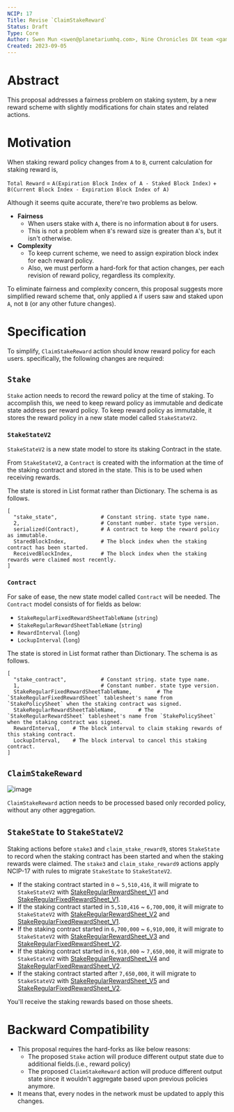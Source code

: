 ```yaml
---
NCIP: 17
Title: Revise `ClaimStakeReward` 
Status: Draft
Type: Core
Author: Swen Mun <swen@planetariumhq.com>, Nine Chronicles DX team <game-dx@planetariumhq.com> et al.
Created: 2023-09-05
---
```

# Abstract

This proposal addresses a fairness problem on staking system, by a new reward scheme with slightly modifications for chain states and related actions.

# Motivation

When staking reward policy changes from `A` to `B`, current calculation for staking reward is,

`Total Reward` = `A(Expiration Block Index of A - Staked Block Index)` + `B(Current Block Index - Expiration Block Index of A)`

Although it seems quite accurate, there're two problems as below.

- **Fairness**
  - When users stake with `A`, there is no information about `B` for users.
  - This is not a problem when `B`'s reward size is greater than `A`'s, but it isn't otherwise.
- **Complexity**
  - To keep current scheme, we need to assign expiration block index for each reward policy.
  - Also, we must perform a hard-fork for that action changes, per each revision of reward policy, regardless its complexity.

To eliminate fairness and complexity concern, this proposal suggests more simplified reward scheme that, only applied `A` if users saw and staked upon `A`, not `B` (or any other future changes).

# Specification

To simplify, `ClaimStakeReward` action should know reward policy for each users. specifically, the following changes are required:

## `Stake`
`Stake` action needs to record the reward policy at the time of staking. To accomplish this, we need to keep reward policy as immutable and dedicate state address per reward policy. To keep reward policy as immutable, it stores the reward policy in a new state model called `StakeStateV2`.

### `StakeStateV2`

`StakeStateV2` is a new state model to store its staking Contract in the state.

From `StakeStateV2`, a `Contract` is created with the information at the time of the staking contract and stored in the state. This is to be used when receiving rewards.

The state is stored in List format rather than Dictionary. The schema is as follows.
```
[
  "stake_state",              # Constant string. state type name.
  2,                          # Constant number. state type version.
  serialized(Contract),       # A contract to keep the reward policy as immutable.
  StaredBlockIndex,           # The block index when the staking contract has been started.
  ReceivedBlockIndex,         # The block index when the staking rewards were claimed most recently.
]
```

### `Contract`

For sake of ease, the new state model called `Contract` will be needed. The `Contract` model consists of for fields as below:

- `StakeRegularFixedRewardSheetTableName` (`string`)
- `StakeRegularRewardSheetTableName` (`string`)
- `RewardInterval` (`long`)
- `LockupInterval` (`long`)

The state is stored in List format rather than Dictionary. The schema is as follows.

```
[
  "stake_contract",           # Constant string. state type name.
  1,                          # Constant number. state type version.
  StakeRegularFixedRewardSheetTableName,        # The `StakeRegularFixedRewardSheet` tablesheet's name from `StakePolicySheet` when the staking contract was signed.
  StakeRegularRewardSheetTableName,       # The `StakeRegularRewardSheet` tablesheet's name from `StakePolicySheet` when the staking contract was signed.
  RewardInterval,    # The block interval to claim staking rewards of this staking contract.
  LockupInterval,    # The block interval to cancel this staking contract.
]
```

## `ClaimStakeReward`

![image](https://github.com/planetarium/NCIPs/assets/128436/7a291498-209e-41dc-a9fa-3efa705916a9)

`ClaimStakeReward` action needs to be processed based only recorded policy, without any other aggregation.

## `StakeState` to `StakeStateV2`

Staking actions before `stake3` and `claim_stake_reward9`, stores `StakeState` to record when the staking contract has been started and when the staking rewards were claimed. The `stake3` and `claim_stake_reward9` actions apply NCIP-17 with rules to migrate `StakeState` to `StakeStateV2`.

 - If the staking contract started in `0` ~ `5,510,416`, it will migrate to `StakeStateV2` with [StakeRegularRewardSheet_V1] and [StakeRegularFixedRewardSheet_V1].
 - If the staking contract started in `5,510,416` ~ `6,700,000`, it will migrate to `StakeStateV2` with [StakeRegularRewardSheet_V2] and [StakeRegularFixedRewardSheet_V1].
 - If the staking contract started in `6,700,000` ~ `6,910,000`, it will migrate to `StakeStateV2` with [StakeRegularRewardSheet_V3] and [StakeRegularFixedRewardSheet_V2].
 - If the staking contract started in `6,910,000` ~ `7,650,000`, it will migrate to `StakeStateV2` with [StakeRegularRewardSheet_V4] and [StakeRegularFixedRewardSheet_V2].
 - If the staking contract started after `7,650,000`, it will migrate to `StakeStateV2` with [StakeRegularRewardSheet_V5] and [StakeRegularFixedRewardSheet_V2].

You'll receive the staking rewards based on those sheets.

[StakeRegularRewardSheet_V1]: https://planetarium-9c-board.netlify.app/9c-main/tablesheet/StakeRegularRewardSheet?index=4285277
[StakeRegularRewardSheet_V2]: https://planetarium-9c-board.netlify.app/9c-main/tablesheet/StakeRegularRewardSheet?index=5510416
[StakeRegularRewardSheet_V3]: https://planetarium-9c-board.netlify.app/9c-main/tablesheet/StakeRegularRewardSheet?index=6641600
[StakeRegularRewardSheet_V4]: https://planetarium-9c-board.netlify.app/9c-main/tablesheet/StakeRegularRewardSheet?index=7097213
[StakeRegularRewardSheet_V5]: https://planetarium-9c-board.netlify.app/9c-main/tablesheet/StakeRegularRewardSheet?index=7624263
[StakeRegularFixedRewardSheet_V1]: https://planetarium-9c-board.netlify.app/9c-main/tablesheet/StakeRegularFixedRewardSheet?index=4285276
[StakeRegularFixedRewardSheet_V2]: https://planetarium-9c-board.netlify.app/9c-main/tablesheet/StakeRegularFixedRewardSheet?index=6641597

# Backward Compatibility

* This proposal requires the hard-forks as like below reasons:
  - The proposed `Stake` action will produce different output state due to additional fields.(i.e., reward policy)
  - The proposed `ClaimStakeReward` action will produce different output state since it wouldn't aggregate based upon previous policies anymore.
* It means that, every nodes in the network must be updated to apply this changes.
